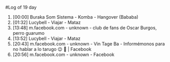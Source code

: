 #Log of 19 day

1. [00:00] Buraka Som Sistema - Komba - Hangover (Bababa)
1. [01:32] Lucybell - Viajar - Mataz
1. [13:48] m.facebook.com - unknown - club de fans de Oscar Burgos, perro guarumo
1. [13:52] Lucybell - Viajar - Mataz
1. [20:43] m.facebook.com - unknown - Vin Tage Ba - Informémonos para no hablar a lo tarugo 😉 🤭 | Facebook
1. [20:56] m.facebook.com - unknown - Facebook
